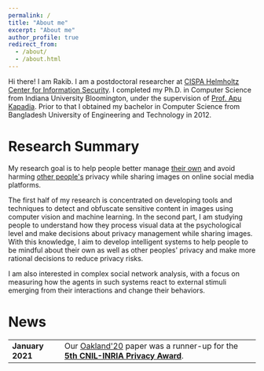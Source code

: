 ```yaml
---
permalink: /
title: "About me"
excerpt: "About me"
author_profile: true
redirect_from: 
  - /about/
  - /about.html
---
```


Hi there! 
I am Rakib. I am a postdoctoral researcher at <a href="https://cispa.de/en">CISPA Helmholtz Center for Information Security</a>. I completed my Ph.D. in Computer Science from Indiana University Bloomington, under the supervision of <a href="https://www.cs.indiana.edu/~kapadia/">Prof. Apu Kapadia</a>. Prior to that I obtained my bachelor in Computer Science from Bangladesh University of Engineering and Technology in 2012.

Research Summary
======
 
<p>
	My research goal is to help people better manage <u>their own</u> and avoid harming <u>other people's</u> privacy while sharing images on online social media platforms.
</p>

<p>
	The first half of my research is concentrated on developing tools and techniques to detect and obfuscate sensitive content in images using computer vision and machine learning. In the second part, I am studying people to understand how they process visual data at the psychological level and make decisions about privacy management while sharing images. With this knowledge, I aim to develop intelligent systems to help people to be mindful about their own as well as other peoples' privacy and make more rational decisions to reduce privacy risks.
</p>

<p>
	I am also interested in complex social network analysis, with a focus on measuring how the agents in such systems react to external stimuli emerging from their interactions and change their behaviors.
</p>

News
======
<table style="width:100%; border:hidden">
  <tr>
    <td><b>January 2021</b></td> 
    <td>Our <a href="https://rakib062.github.io/toAppear/2020-05-18-picshare-oakland">Oakland'20</a> paper was a runner-up for the <a href="https://www.cnil.fr/en/inria-and-cnil-award-2020-privacy-protection-prize"> <b>5th CNIL-INRIA Privacy Award</b></a>. </td>
  </tr>
</table>